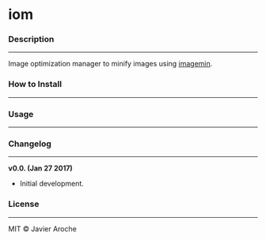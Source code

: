 # iom

### Description
---------
Image optimization manager to minify images using [imagemin](https://github.com/imagemin/imagemin).

### How to Install
---------

### Usage
---------

### Changelog
---------
**v0.0. (Jan 27 2017)**
* Initial development.

### License
---------
MIT © Javier Aroche
